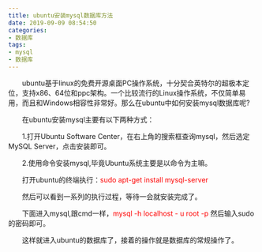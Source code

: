 ```yaml
---
title: ubuntu安装mysql数据库方法
date: 2019-09-09 08:54:50
categories:
- 数据库
tags:
- mysql
- 数据库
---
```

<p>　　ubuntu基于linux的免费开源桌面PC操作系统，十分契合英特尔的超极本定位，支持x86、64位和ppc架构。一个比较流行的Linux操作系统，不仅简单易用，而且和Windows相容性非常好。那么在ubuntu中如何安装mysql数据库呢?</p>
<p>　　在ubuntu安装mysql主要有以下两种方式：</p>
<p>　　1.打开Ubuntu Software Center，在右上角的搜索框查询mysql，然后选定MySQL Server，点击安装即可。</p>
<p>　　2.使用命令安装mysql,毕竟Ubuntu系统主要是以命令为主嘛。</p>
<p>　　打开ubuntu的终端执行：<span style="color: #ff0000;">sudo apt-get install mysql-server</span></p>
<p>　　然后可以看到一系列的执行过程，等待一会就安装完成了。</p>
<p>　　下面进入mysql,跟cmd一样，<span style="color: #ff0000;">mysql -h localhost - u root -p</span> 然后输入sudo的密码即可。</p>
<p>　　这样就进入ubuntu的数据库了，接着的操作就是数据库的常规操作了。</p>